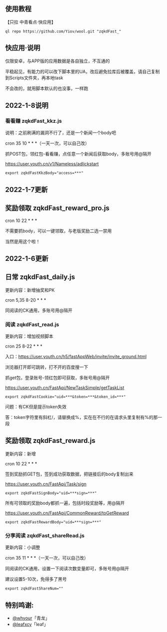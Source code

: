 ## 使用教程

【只拉 中青看点·快应用】

    ql repo https://github.com/Yiov/wool.git "zqkdFast_"



## 快应用·说明

仅限安卓，与APP版的应用数据是各自独立，不互通的

平稳起见，有能力的可以改下脚本里的UA，改后避免拉库后被覆盖，请自己复制到Scripts文件夹，再本地task

不会改的，就用脚本默认的也没事，一样跑




## 2022-1-8说明



### 看看赚 zqkdFast_kkz.js

说明：之前刷满的漏洞不行了，还是一个新闻一个body吧

cron 35 10 * * *（一天一次，可以自己改）

抓POST包，领红包-看看赚，点任意一个新闻后获取body，多账号用@隔开

https://user.youth.cn/v1/Nameless/adlickstart

    export zqkdFastKkzBody="access=***"






## 2022-1-7更新


## 奖励领取 zqkdFast_reward_pro.js

cron 10 22 * * *

不需要抓body，可以一键领取，与老版奖励二选一禁用

当然是用这个啦！



## 2022-1-6更新



## 日常 zqkdFast_daily.js

更新内容：新增抽奖和PK

cron 5,35 8-20 * * *

同阅读的CK通用，多账号用@隔开





### 阅读 zqkdFast_read.js

更新内容：增加视频脚本

cron 25 8-22 * * * 

入口：https://user.youth.cn/h5/fastAppWeb/invite/invite_ground.html

浏览器打开即可跳转，打不开的百度搜一下


抓get包，登录账号-领红包即可获取，多账号用@隔开

https://user.youth.cn/FastApi/NewTaskSimple/getTaskList

    export zqkdFastCookie="uid=***&token=***&token_id=***"


问题：有CK但是提示token失效

答：token字符里有斜杠/，请替换成%，实在在不行的在请求头里复制有%的那一段





## 奖励领取 zqkdFast_reward.js

更新内容：新增

cron 10 22 * * *

签到奖励抓GET包，签到成功获取数据，把链接后的body复制出来

https://user.youth.cn/FastApi/Task/sign

    export zqkdFastSignBody="uid=***sign=***"

所有可领取的奖励body都抓一遍，包括时段奖励等，用@隔开

https://user.youth.cn/FastApi/CommonReward/toGetReward

    export zqkdFastRewardBody="uid=***sign=***"





### 分享阅读 zqkdFast_shareRead.js

更新内容：小调整

cron 35 11 * * *（一天一次，可以自己改）

同阅读的CK通用，设置一下阅读次数变量即可，多账号用@隔开

建议设置5-10次，免得多了黑号

    export zqkdFastShareNum=""





## 特别鸣谢:

* [@whyour](https://github.com/whyour/qinglong)「青龙」
* [@leafxcy](https://github.com/leafxcy/JavaScript)「leaf」
